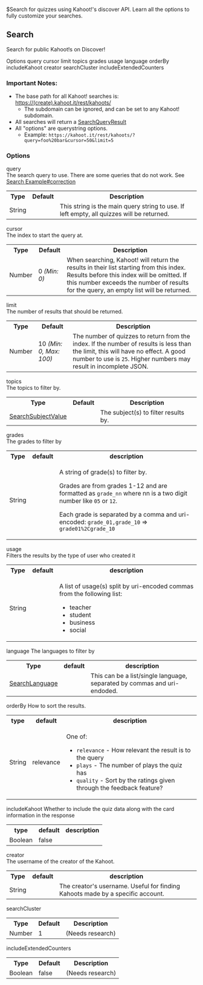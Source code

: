 $Search for quizzes using Kahoot!'s discover API. Learn all the options to fully customize your searches.
## Search
Search for public Kahoot!s on Discover!

<div class="navigation">
  <div>
    <span>Options</span>
    <a link="?scrollTo=query" class="nav">query</a>
    <a link="?scrollTo=cursor" class="nav">cursor</a>
    <a link="?scrollTo=limit" class="nav">limit</a>
    <a link="?scrollTo=topics" class="nav">topics</a>
    <a link="?scrollTo=grades" class="nav">grades</a>
    <a link="?scrollTo=usage" class="nav">usage</a>
    <a link="?scrollTo=language" class="nav">language</a>
    <a link="?scrollTo=orderBy" class="nav">orderBy</a>
    <a link="?scrollTo=includeKahoot" class="nav">includeKahoot</a>
    <a link="?scrollTo=creator" class="nav">creator</a>
    <a link="?scrollTo=searchCluster" class="nav">searchCluster</a>
    <a link="?scrollTo=includeExtendedCounters" class="nav">includeExtendedCounters</a>
  </div>
</div>

### Important Notes:
- The base path for all Kahoot! searches is: [https://(create).kahoot.it/rest/kahoots/](https://kahoot.it/rest/kahoots/)
  - The subdomain can be ignored, and can be set to any Kahoot! subdomain.
- All searches will return a [SearchQueryResult](#/enum/SearchQueryResult)
- All "options" are querystring options.
  - Example: `https://kahoot.it/rest/kahoots/?query=foo%20bar&cursor=50&limit=5`

### Options

<div>
  <a link="?scrollTo=query" class="nam">query</a>
  <div class="info">
    The search query to use. There are some queries that do not work. See <a href="#/ex/search?scrollTo=correction">Search Example#correction</a>
    <table>
      <tr>
        <th>Type</th>
        <th>Default</th>
        <th>Description</th>
      </tr>
      <tr>
        <td>String</td>
        <td></td>
        <td>This string is the main query string to use. If left empty, all quizzes will be returned.</td>
      </tr>
    </table>
  </div>
</div>

<div>
  <a link="?scrollTo=cursor" class="nam">cursor</a>
  <div class="info">
    The index to start the query at.
    <table>
      <tr>
        <th>Type</th>
        <th>Default</th>
        <th>Description</th>
      </tr>
      <tr>
        <td>Number</td>
        <td>0 <em>(Min: 0)</em></td>
        <td>When searching, Kahoot! will return the results in their list starting from this index. Results before this index will be omitted. If this number exceeds the number of results for the query, an empty list will be returned.</td>
      </tr>
    </table>
  </div>
</div>

<div>
  <a link="?scrollTo=limit" class="nam">limit</a>
  <div class="info">
    The number of results that should be returned.
    <table>
      <tr>
        <th>Type</th>
        <th>Default</th>
        <th>Description</th>
      </tr>
      <tr>
        <td>Number</td>
        <td>10 <em>(Min: 0, Max: 100)</em></td>
        <td>The number of quizzes to return from the index. If the number of results is less than the limit, this will have no effect. A good number to use is <code>25</code>. Higher numbers may result in incomplete JSON.</td>
      </tr>
    </table>
  </div>
</div>

<div>
  <a link="?scrollTo=topics" class="nam">topics</a>
  <div class="info">
    The topics to filter by.
    <table>
      <tr>
        <th>Type</th>
        <th>Default</th>
        <th>Description</th>
      </tr>
      <tr>
        <td><a href="#/enum/SearchSubjectValue">SearchSubjectValue</a></td>
        <td></td>
        <td>The subject(s) to filter results by.</td>
      </tr>
    </table>
  </div>
</div>

<div>
  <a link="?scrollTo=grades" class="nam">grades</a>
  <div class="info">
    The grades to filter by
    <table>
      <tr>
        <th>Type</th>
        <th>default</th>
        <th>description</th>
      </tr>
      <tr>
        <td>String</td>
        <td></td>
        <td>
          <p>A string of grade(s) to filter by.</p>
          <p>Grades are from grades 1-12 and are formatted as <code>grade_nn</code> where nn is a two digit number like <code>05</code> or <code>12</code>.</p>
          <p>Each grade is separated by a comma and uri-encoded: <code>grade_01,grade_10</code> => <code>grade01%2Cgrade_10</code></p>
        </td>
      </tr>
    </table>
  </div>
</div>

<div>
  <a link="?scrollTo=usage" class="nam">usage</a>
  <div class="info">
    Filters the results by the type of user who created it
    <table>
      <tr>
        <th>Type</th>
        <th>default</th>
        <th>description</th>
      </tr>
      <tr>
        <td>String</td>
        <td></td>
        <td>
          <p>A list of usage(s) split by uri-encoded commas from the following list:</p>
          <ul style="text-align: left">
            <li>teacher</li>
            <li>student</li>
            <li>business</li>
            <li>social</li>
          </ul>
        </td>
      </tr>
    </table>
  </div>
</div>

<div>
  <a link="?scrollTo=language" class="nam">language</a>
  The languages to filter by
  <div class="info">
    <table>
      <tr>
        <th>Type</th>
        <th>default</th>
        <th>description</th>
      </tr>
      <tr>
        <td><a href="#/enum/SearchLanguage">SearchLanguage</a></td>
        <td></td>
        <td>This can be a list/single language, separated by commas and uri-endoded.</td>
      </tr>
    </table>
  </div>
</div>

<div>
  <a link="?scrollTo=orderBy" class="nam">orderBy</a>
  How to sort the results.
  <div class="info">
    <table>
      <tr>
        <th>type</th>
        <th>default</th>
        <th>description</th>
      </tr>
      <tr>
        <td>String</td>
        <td>relevance</td>
        <td>
          <p>One of:</p>
          <ul style="text-align: left">
            <li><code>relevance</code> - How relevant the result is to the query</li>
            <li><code>plays</code> - The number of plays the quiz has</li>
            <li><code>quality</code> - Sort by the ratings given through the feedback feature?</li>
          </ul>
        </td>
      </tr>
    </table>
  </div>
</div>

<div>
  <a link="?scrollTo=includeKahoot" class="nam">includeKahoot</a>
  Whether to include the quiz data along with the card information in the response
  <div class="info">
    <table>
      <tr>
        <th>type</th>
        <th>default</th>
        <th>description</th>
      </tr>
      <tr>
        <td>Boolean</td>
        <td>false</td>
        <td></td>
      </tr>
    </table>
  </div>
</div>

<div>
  <a link="?scrollTo=creator" class="nam">creator</a>
  <div class="info">
    The username of the creator of the Kahoot.
    <table>
      <tr>
        <th>Type</th>
        <th>default</th>
        <th>description</th>
      </tr>
      <tr>
        <td>String</td>
        <td></td>
        <td>The creator's username. Useful for finding Kahoots made by a specific account.</td>
      </tr>
    </table>
  </div>
</div>

<div>
  <a link="?scrollTo=searchCluster" class="nam">searchCluster</a>
  <div class="info">
    <table>
      <tr>
        <th>Type</th>
        <th>Default</th>
        <th>Description</th>
      </tr>
      <tr>
        <td>Number</td>
        <td>1</td>
        <td>(Needs research)</td>
      </tr>
    </table>
  </div>
</div>

<div>
  <a link="?scrollTo=includeExtendedCounters" class="nam">includeExtendedCounters</a>
  <div class="info">
  <table>
    <tr>
      <th>Type</th>
      <th>Default</th>
      <th>Description</th>
    </tr>
    <tr>
      <td>Boolean</td>
      <td>false</td>
      <td>(Needs research)</td>
    </tr>
  </table>
  </div>
</div>
